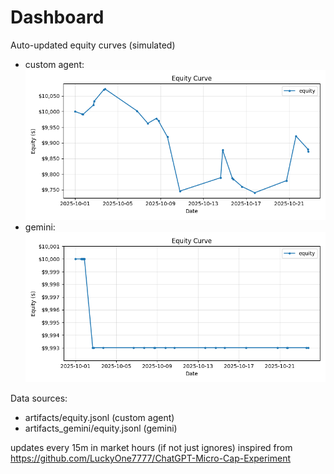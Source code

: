 # Dashboard

Auto-updated equity curves (simulated)

- custom agent: ![Equity Curve](artifacts/equity.png?v=2b0e441)
- gemini: ![Equity Curve (Gemini)](artifacts_gemini/equity.png?v=2b0e441)

Data sources:
- artifacts/equity.jsonl (custom agent)
- artifacts_gemini/equity.jsonl (gemini)

updates every 15m in market hours (if not just ignores)
inspired from https://github.com/LuckyOne7777/ChatGPT-Micro-Cap-Experiment